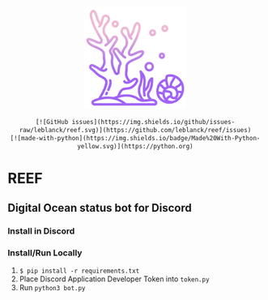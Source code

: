 <p align="center"><img width=40% src="https://raw.githubusercontent.com/leblanck/reef/main/resources/reef.png"></p>

<div align="center">

    [![GitHub issues](https://img.shields.io/github/issues-raw/leblanck/reef.svg)](https://github.com/leblanck/reef/issues)
    [![made-with-python](https://img.shields.io/badge/Made%20With-Python-yellow.svg)](https://python.org)
    
</div>

# REEF

## Digital Ocean status bot for Discord

### Install in Discord


### Install/Run Locally

1. `$ pip install -r requirements.txt`
2. Place Discord Application Developer Token into `token.py` 
3. Run `python3 bot.py`

